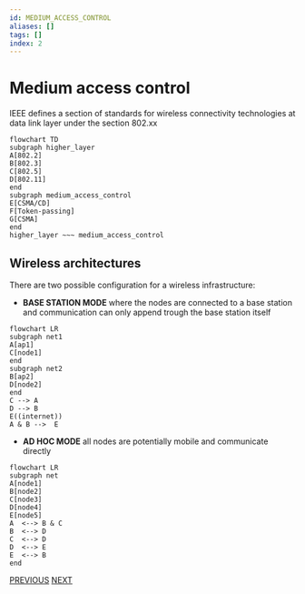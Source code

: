 ```yaml
---
id: MEDIUM_ACCESS_CONTROL
aliases: []
tags: []
index: 2
---
```


# Medium access control

IEEE defines a section of standards for wireless connectivity technologies at data link layer under the section 802.xx

```mermaid
flowchart TD
subgraph higher_layer
A[802.2]
B[802.3]
C[802.5]
D[802.11]
end
subgraph medium_access_control
E[CSMA/CD]
F[Token-passing]
G[CSMA]
end
higher_layer ~~~ medium_access_control
```

## Wireless architectures

There are two possible configuration for a wireless infrastructure:

- **BASE STATION MODE** where the nodes are connected to a base station and communication can only append trough the base station itself

```mermaid
flowchart LR
subgraph net1
A[ap1]
C[node1]
end
subgraph net2
B[ap2]
D[node2]
end
C --> A
D --> B
E((internet))
A & B -->  E
```


- **AD HOC MODE** all nodes are potentially mobile and communicate directly

```mermaid
flowchart LR
subgraph net
A[node1]
B[node2]
C[node3]
D[node4]
E[node5]
A  <--> B & C
B  <--> D
C  <--> D
D  <--> E
E  <--> B
end
```

[PREVIOUS](pages/wireless/WIRELESS_COMMUNICATION.md) [NEXT](mobile_systems/wireless/CSMA.md)
